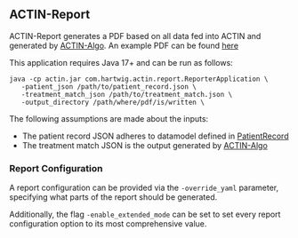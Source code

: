 ## ACTIN-Report

ACTIN-Report generates a PDF based on all data fed into ACTIN and generated by [ACTIN-Algo](../algo/README.md).
An example PDF can be found [here](src/main/resources/example.actin.pdf)

This application requires Java 17+ and can be run as follows:

```
java -cp actin.jar com.hartwig.actin.report.ReporterApplication \
   -patient_json /path/to/patient_record.json \
   -treatment_match_json /path/to/treatment_match.json \
   -output_directory /path/where/pdf/is/written \
```

The following assumptions are made about the inputs:

- The patient record JSON adheres to datamodel defined in [PatientRecord](../datamodel/src/main/kotlin/com/hartwig/actin/datamodel/PatientRecord.kt)
- The treatment match JSON is the output generated by [ACTIN-Algo](../algo/README.md)

### Report Configuration
A report configuration can be provided via the `-override_yaml` parameter, specifying what parts of the report should be generated.

Additionally, the flag `-enable_extended_mode` can be set to set every report configuration option to its most comprehensive value.
